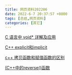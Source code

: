 ```yaml
---
title: 网页资料202206
date: 2022-6-7 20:37:57 +0800
tags: [总结,网页资料]
categories: [其它]
---
```


[C 语言中 void* 详解及应用](https://www.runoob.com/w3cnote/c-void-intro.html)

[C++ explicit和implicit](https://blog.csdn.net/hankern/article/details/106173439)

[ c++ 拷贝函数和赋值函数的区别](https://blog.csdn.net/splendid7/article/details/81537706)

[(C++中的reverse()函数](https://blog.csdn.net/YMWM_/article/details/115468297)

